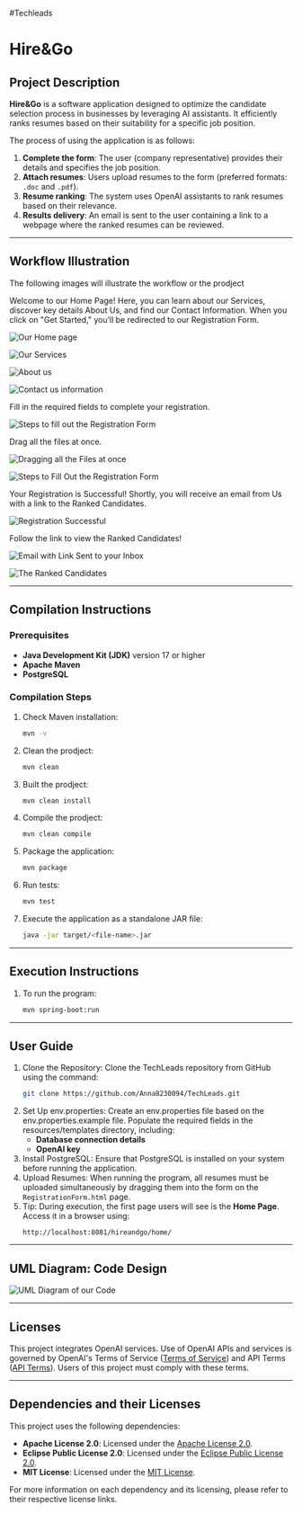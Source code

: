 #Techleads

# Hire&Go

## Project Description

**Hire&Go** is a software application designed to optimize the candidate selection process in businesses by leveraging AI assistants. It efficiently ranks resumes based on their suitability for a specific job position. 

The process of using the application is as follows:
1. **Complete the form**: The user (company representative) provides their details and specifies the job position.
2. **Attach resumes**: Users upload resumes to the form (preferred formats: `.doc` and `.pdf`).
3. **Resume ranking**: The system uses OpenAI assistants to rank resumes based on their relevance.
4. **Results delivery**: An email is sent to the user containing a link to a webpage where the ranked resumes can be reviewed.

---

## Workflow Illustration

The following images will illustrate the workflow or the prodject


 Welcome to our Home Page! Here, you can learn about our Services, discover key details About Us, and find our Contact Information.
 When you click on "Get Started," you’ll be redirected to our Registration Form.

![Our Home page](demo/src/main/resources/static/readme-images/Home1.png)

![Our Services](demo/src/main/resources/static/readme-images/Home2.png)

![About us](demo/src/main/resources/static/readme-images/Home3.png)

![Contact us information](demo/src/main/resources/static/readme-images/Home4.png)

 Fill in the required fields to complete your registration.

![Steps to fill out the Registration Form](demo/src/main/resources/static/readme-images/Reg1.png)

 Drag all the files at once.

![Dragging all the Files at once](demo/src/main/resources/static/readme-images/Reg3.png)

![Steps to Fill Out the Registration Form](demo/src/main/resources/static/readme-images/Reg2.png)

 Your Registration is Successful! Shortly, you will receive an email from Us with a link to the Ranked Candidates.

![Registration Successful](demo/src/main/resources/static/readme-images/RegSuccess.png)

 Follow the link to view the Ranked Candidates!

![Email with Link Sent to your Inbox](demo/src/main/resources/static/readme-images/Email.png)

![The Ranked Candidates](demo/src/main/resources/static/readme-images/RankedCandidates.png)


---

## Compilation Instructions

### Prerequisites
- **Java Development Kit (JDK)** version 17 or higher  
- **Apache Maven**
- **PostgreSQL**

### Compilation Steps
1. Check Maven installation:  
   ```bash
   mvn -v
2. Clean the prodject:
   ```bash
   mvn clean
3. Built the prodject:
   ```bash
   mvn clean install
4. Compile the prodject:
   ```bash
   mvn clean compile
5. Package the application:
   ```bash
   mvn package
6. Run tests:
   ```bash
   mvn test 
7. Execute the application as a standalone JAR file:
   ```bash
   java -jar target/<file-name>.jar

---

## Execution Instructions 

1. To run the program:
   ```bash
   mvn spring-boot:run

---

## User Guide

1. Clone the Repository: Clone the TechLeads repository from GitHub using the command:
   ```bash
   git clone https://github.com/Anna8230094/TechLeads.git
2. Set Up env.properties: Create an env.properties file based on the env.properties.example file. Populate the required fields in the resources/templates directory, including:
   - **Database connection details**
   - **OpenAI key**
3. Install PostgreSQL: Ensure that PostgreSQL is installed on your system before running the application.
4. Upload Resumes: When running the program, all resumes must be uploaded simultaneously by dragging them into the form on the `RegistrationForm.html` page.
5. Tip: During execution, the first page users will see is the **Home Page**. Access it in a browser using:
   ```text   
   http://localhost:8081/hireandgo/home/

---

## UML Diagram: Code Design

![UML Diagram of our Code](demo/src/main/resources/static/readme-images/techleadsUML.png)

---

## Licenses

This project integrates OpenAI services. Use of OpenAI APIs and services is governed by OpenAI's Terms of Service ([Terms of Service](https://openai.com/terms)) and API Terms ([API Terms](https://openai.com/api-terms)). Users of this project must comply with these terms.

---

## Dependencies and their Licenses

This project uses the following dependencies:

- **Apache License 2.0**: Licensed under the [Apache License 2.0](http://www.apache.org/licenses/LICENSE-2.0).
- **Eclipse Public License 2.0**: Licensed under the [Eclipse Public License 2.0](https://www.eclipse.org/legal/epl-2.0/).
- **MIT License**: Licensed under the [MIT License](https://opensource.org/licenses/MIT).

For more information on each dependency and its licensing, please refer to their respective license links.